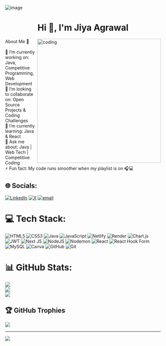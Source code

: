 ![image](https://github.com/Jiya-code21/Jiya-code21/assets/173032970/812e4d3e-5bc6-411c-b726-93ffd5ab4e60)
<h1 align="center" class="text-blue-500 text-3xl">Hi 👋, I'm Jiya Agrawal</h1>


<img align="right" alt="coding" width="400" src="https://t4.ftcdn.net/jpg/05/90/45/35/360_F_590453560_ugMuPncnGYB6XnJqmC8xiPQx4eg3jmMD.jpg">

 
 About Me 🌱<br><br>🎯 I’m currently working on: Java, Competitive Programming, Web Development  <br>🤝 I’m looking to collaborate on: Open Source Projects & Coding Challenges  <br>🌱 I’m currently learning: Java & React<br>💬 Ask me about: Java | Web Tech | Competitive Coding<br>⚡ Fun fact: My code runs smoother when my playlist is on 🎧💻<br>


## 🌐 Socials:
[![LinkedIn](https://img.shields.io/badge/LinkedIn-%230077B5.svg?logo=linkedin&logoColor=white)](https://linkedin.com/in/jiyaagrawal21) [![X](https://img.shields.io/badge/X-black.svg?logo=X&logoColor=white)](https://x.com/JiyaAgr) [![email](https://img.shields.io/badge/Email-D14836?logo=gmail&logoColor=white)](mailto:jiyaagrawal6395@gmail.com) 

# 💻 Tech Stack:
![HTML5](https://img.shields.io/badge/html5-%23E34F26.svg?style=for-the-badge&logo=html5&logoColor=white) ![CSS3](https://img.shields.io/badge/css3-%231572B6.svg?style=for-the-badge&logo=css3&logoColor=white) ![Java](https://img.shields.io/badge/java-%23ED8B00.svg?style=for-the-badge&logo=openjdk&logoColor=white) ![JavaScript](https://img.shields.io/badge/javascript-%23323330.svg?style=for-the-badge&logo=javascript&logoColor=%23F7DF1E) ![Netlify](https://img.shields.io/badge/netlify-%23000000.svg?style=for-the-badge&logo=netlify&logoColor=#00C7B7) ![Render](https://img.shields.io/badge/Render-%46E3B7.svg?style=for-the-badge&logo=render&logoColor=white) ![Chart.js](https://img.shields.io/badge/chart.js-F5788D.svg?style=for-the-badge&logo=chart.js&logoColor=white) ![JWT](https://img.shields.io/badge/JWT-black?style=for-the-badge&logo=JSON%20web%20tokens) ![Next JS](https://img.shields.io/badge/Next-black?style=for-the-badge&logo=next.js&logoColor=white) ![NodeJS](https://img.shields.io/badge/node.js-6DA55F?style=for-the-badge&logo=node.js&logoColor=white) ![Nodemon](https://img.shields.io/badge/NODEMON-%23323330.svg?style=for-the-badge&logo=nodemon&logoColor=%BBDEAD) ![React](https://img.shields.io/badge/react-%2320232a.svg?style=for-the-badge&logo=react&logoColor=%2361DAFB) ![React Hook Form](https://img.shields.io/badge/React%20Hook%20Form-%23EC5990.svg?style=for-the-badge&logo=reacthookform&logoColor=white) ![MySQL](https://img.shields.io/badge/mysql-4479A1.svg?style=for-the-badge&logo=mysql&logoColor=white) ![Canva](https://img.shields.io/badge/Canva-%2300C4CC.svg?style=for-the-badge&logo=Canva&logoColor=white) ![GitHub](https://img.shields.io/badge/github-%23121011.svg?style=for-the-badge&logo=github&logoColor=white) ![Git](https://img.shields.io/badge/git-%23F05033.svg?style=for-the-badge&logo=git&logoColor=white)
# 📊 GitHub Stats:
![](https://github-readme-stats.vercel.app/api?username=Jiya-code21&theme=dark&hide_border=false&include_all_commits=false&count_private=false)<br/>
![](https://nirzak-streak-stats.vercel.app/?user=Jiya-code21&theme=dark&hide_border=false)<br/>
![](https://github-readme-stats.vercel.app/api/top-langs/?username=Jiya-code21&theme=dark&hide_border=false&include_all_commits=false&count_private=false&layout=compact)

## 🏆 GitHub Trophies
![](https://github-profile-trophy.vercel.app/?username=Jiya-code21&theme=radical&no-frame=false&no-bg=true&margin-w=4)

---
[![](https://visitcount.itsvg.in/api?id=Jiya-code21&icon=0&color=0)](https://visitcount.itsvg.in)

<!-- Proudly created with GPRM ( https://gprm.itsvg.in ) -->
